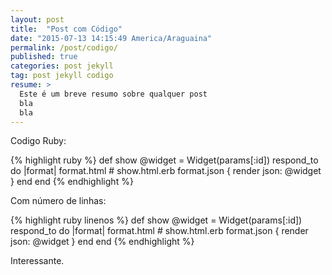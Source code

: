 ```yaml
---
layout: post
title:  "Post com Código"
date: "2015-07-13 14:15:49 America/Araguaina"
permalink: /post/codigo/
published: true
categories: post jekyll
tag: post jekyll codigo
resume: > 
  Este é um breve resumo sobre qualquer post
  bla
  bla
---
```



Codigo Ruby:

{% highlight ruby %}
def show
  @widget = Widget(params[:id])
  respond_to do |format|
    format.html # show.html.erb
    format.json { render json: @widget }
  end
end
{% endhighlight %}
<!--more-->

Com número de linhas:

{% highlight ruby linenos %}
def show
  @widget = Widget(params[:id])
  respond_to do |format|
    format.html # show.html.erb
    format.json { render json: @widget }
  end
end
{% endhighlight %}

Interessante.